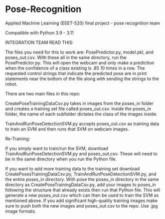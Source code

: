# Pose-Recognition
Applied Machine Learning (EEET-520) final project - pose recognition team

Compatible with Python 3.9 - 3.11

INTEGRATION TEAM READ THIS:

  The files you need for this to work are: PosePredictor.py, model.pkl, and poses_out.csv. With these all in the same directory, run the PosePredictor.py.
  This will open the webcam and only make a prediction when the confidence of a class existing is .85 10 times in a row. The requested control strings that indicate    the predicted pose are in print statements near the bottom of the file along with sending the strings to the robot.

There are two main files in this repo: 

  CreatePoseTrainingDataCsv.py takes in images from the poses_in folder and creates a training set file called poses_out.csv. Inside the poses_in folder, the name of each subfolder dictates the class of the images     inside.

  TrainAndRunPoseDetectionSVM.py accepts poses_out.csv as training data to train an SVM and then runs that SVM on webcam images.

Re-Training:

  If you simply want to train/run the SVM, download TrainAndRunPoseDetectionSVM.py and poses_out.csv. These will need to be in the same directory when you run the Python file.

  If you want to add more training data to the training set download CreatePosesTrainingDataCsv.py, TrainAndRunPoseDetectionSVM.py, and the entire poses_in directory. With pose the poses_in directory in the same      directory as CreatePoseTrainingDataCsv.py, add your images to poses_in following the structure that already exists then run that Python file. This will generate a new poses_out.csv which can then be used to train the SVM as mentioned above. If you add significant high-quality training images make sure to push both the new images and poses_out.csv to the repo. Use .jpg image formats.
